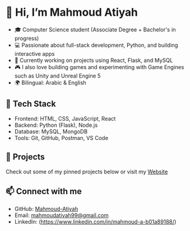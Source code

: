 # 👋 Hi, I’m Mahmoud Atiyah

- 🎓 Computer Science student (Associate Degree + Bachelor's in progress)
- 💻 Passionate about full-stack development, Python, and building interactive apps
- 🚀 Currently working on projects using React, Flask, and MySQL
- 🎮 I also love building games and experimenting with Game Engines such as Unity and Unreal Engine 5
- 🌍 Bilingual: Arabic & English

## 🧰 Tech Stack
- Frontend: HTML, CSS, JavaScript, React
- Backend: Python (Flask), Node.js
- Database: MySQL, MongoDB
- Tools: Git, GitHub, Postman, VS Code

## 📌 Projects
Check out some of my pinned projects below or visit my [Website](https://mahmoud-atiyah.netlify.app/)

## 📫 Connect with me
- GitHub: [Mahmoud-Atiyah](https://github.com/Mahmoud-Atiyah)
- Email: mahmoudatiyah99@gmail.com
- LinkedIn: (https://www.linkedin.com/in/mahmoud-a-b01a89188/)
<!--
# 👋 Hi, I’m Mahmoud Atiyah

- 🎓 Computer Science student (Associate Degree + Bachelor's in progress)
- 💻 Passionate about full-stack development, Python, and building interactive apps
- 🚀 Currently working on projects using React, Flask, and MySQL
- 🎮 I also love building games and experimenting with Game Engines such as Unity and Unreal Engine 5
- 🌍 Bilingual: Arabic & English

## 🧰 Tech Stack
- Frontend: HTML, CSS, JavaScript, React
- Backend: Python (Flask), Node.js
- Database: MySQL, MongoDB
- Tools: Git, GitHub, Postman, VS Code

## 📌 Projects
Check out some of my pinned projects below or visit my [Website](https://mahmoud-atiyah.netlify.app/)

## 📫 Connect with me
- GitHub: [Mahmoud-Atiyah](https://github.com/Mahmoud-Atiyah)
- Email: mahmoudatiyah99@gmail.com
- LinkedIn: (https://www.linkedin.com/in/mahmoud-a-b01a89188/)
-->
